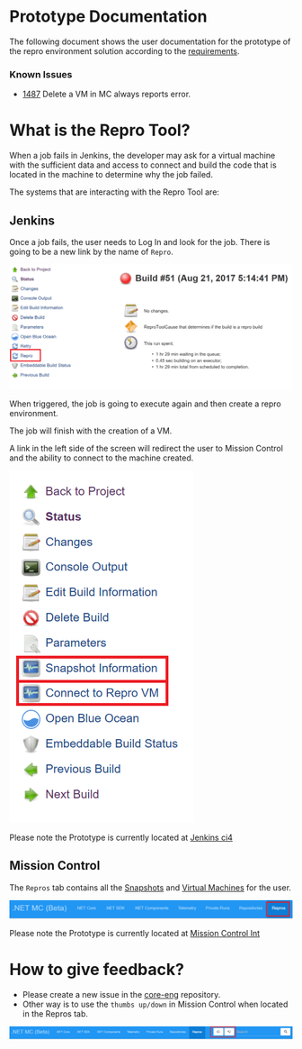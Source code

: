 #  Prototype Documentation
The following document shows the user documentation for the prototype of the repro environment solution according to the [requirements](https://github.com/dotnet/core-eng/blob/master/Documentation/Project-Docs/Repro%20Environment/Implementation%20Details%20Prototype.md#requirements).

### Known Issues
- [1487](https://github.com/dotnet/core-eng/issues/1487) Delete a VM in MC always reports error.

# What is the Repro Tool?
When a job fails in Jenkins, the developer may ask for a virtual machine with the sufficient data and access to connect and build the code that is located in the machine to determine why the job failed.

The systems that are interacting with the Repro Tool are:
## Jenkins
Once a job fails, the user needs to Log In and look for the job. There is going to be a new link by the name of `Repro`.

![](./Images/ReproLink.PNG?raw=true)

When triggered, the job is going to execute again and then create a repro environment.

The job will finish with the creation of a VM. 

A link in the left side of the screen will redirect the user to Mission Control and the ability to connect to the machine created.

![](./Images/ConnectToVmLink.PNG?raw=true)

Please note the Prototype is currently located at [Jenkins ci4](https://dotnet-ci4.westus2.cloudapp.azure.com/)

## Mission Control
The `Repros` tab contains all the [Snapshots](https://github.com/dotnet/core-eng/blob/master/Documentation/Project-Docs/Repro%20Environment/Implementation%20Details%20POC.md#2-save-running-environment) and [Virtual Machines](https://github.com/dotnet/core-eng/blob/master/Documentation/Project-Docs/Repro%20Environment/Implementation%20Details%20POC.md#4-create-vm-with-repro-environment) for the user.

![](./Images/ReproTab.PNG?raw=true)

Please note the Prototype is currently located at [Mission Control Int](https://mc.int-dot.net/#/)

# How to give feedback?
- Please create a new issue in the [core-eng](https://github.com/dotnet/core-eng) repository.
- Other way is to use the `thumbs up/down` in Mission Control when located in the Repros tab. 

![](./Images/FeedbackMC.png?raw=true)

